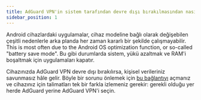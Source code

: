 ```yaml
---
title: AdGuard VPN'in sistem tarafından devre dışı bırakılmasından nasıl korunuruz
sidebar_position: 1
---
```


Android cihazlardaki uygulamalar, cihaz modeline bağlı olarak değişebilen çeşitli nedenlerle arka planda her zaman kararlı bir şekilde çalışmayabilir. This is most often due to the Android OS optimization function, or so-called "battery save mode". Bu gibi durumlarda sistem, yükü azaltmak ve RAM'i boşaltmak için uygulamaları kapatır.

Cihazınızda AdGuard VPN devre dışı bırakılırsa, kişisel verileriniz savunmasız hâle gelir. Böyle bir sorunu önlemek için [bu bağlantıyı](https://adguard.com/kb/adguard-for-android/solving-problems/background-work/) açmanız ve cihazınız için talimatları tek bir farkla izlemeniz gerekir: gerekli olduğu yer herde AdGuard yerine AdGuard VPN'i seçin.
